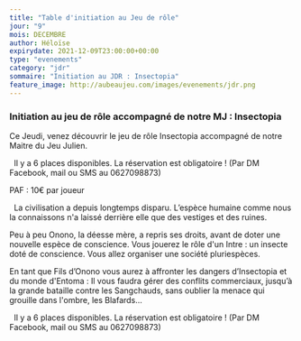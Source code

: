 ```yaml
---
title: "Table d'initiation au Jeu de rôle"
jour: "9"
mois: DECEMBRE
author: Héloïse
expirydate: 2021-12-09T23:00:00+00:00
type: "evenements"
category: "jdr"
sommaire: "Initiation au JDR : Insectopia"
feature_image: http://aubeaujeu.com/images/evenements/jdr.png
---
```

### Initiation au jeu de rôle accompagné de notre MJ : Insectopia

Ce Jeudi, venez découvrir le jeu de rôle Insectopia accompagné de notre Maitre du Jeu Julien.

  Il y a 6 places disponibles. La réservation est obligatoire ! (Par DM Facebook, mail ou SMS au 0627098873)

PAF : 10€ par joueur

  La civilisation a depuis longtemps disparu. L’espèce humaine comme nous la connaissons n'a laissé derrière elle que des vestiges et des ruines.

Peu à peu Onono, la déesse mère, a repris ses droits, avant de doter une nouvelle espèce de conscience.
Vous jouerez le rôle d'un Intre : un insecte doté de conscience. Vous allez organiser une société pluriespèces.

En tant que Fils d’Onono vous aurez à affronter les dangers d’Insectopia et du monde d'Entoma : Il vous faudra gérer des conflits commerciaux, jusqu’à la grande bataille contre les Sangchauds, sans oublier la menace qui grouille dans l'ombre, les Blafards…

  Il y a 6 places disponibles. La réservation est obligatoire ! (Par DM Facebook, mail ou SMS au 0627098873)
